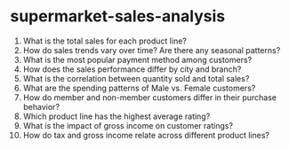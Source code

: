 # supermarket-sales-analysis
1. What is the total sales for each product line?
2. How do sales trends vary over time? Are there any seasonal patterns?
3. What is the most popular payment method among customers?
4. How does the sales performance differ by city and branch?
5. What is the correlation between quantity sold and total sales?
6. What are the spending patterns of Male vs. Female customers?
7. How do member and non-member customers differ in their purchase behavior?
8. Which product line has the highest average rating?
9. What is the impact of gross income on customer ratings?
10. How do tax and gross income relate across different product lines?

